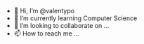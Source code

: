 - 👋 Hi, I’m @valentypo
- 🌱 I’m currently learning Computer Science
- 💞️ I’m looking to collaborate on ...
- 📫 How to reach me ...

<!---
valentypo/valentypo is a ✨ special ✨ repository because its `README.md` (this file) appears on your GitHub profile.
You can click the Preview link to take a look at your changes.
--->
